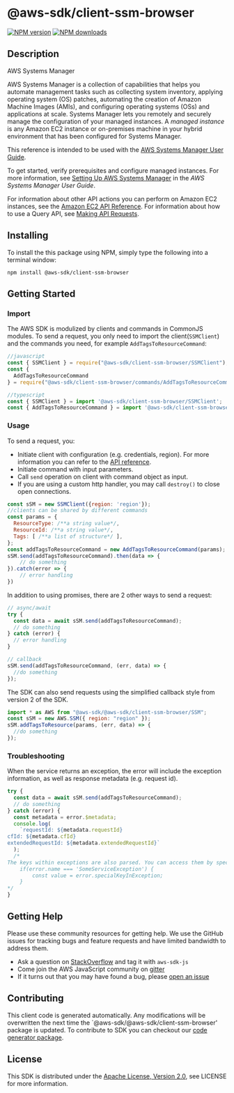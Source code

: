 # @aws-sdk/client-ssm-browser

[![NPM version](https://img.shields.io/npm/v/@aws-sdk/client-ssm-browser/preview.svg)](https://www.npmjs.com/package/@aws-sdk/client-ssm-browser)
[![NPM downloads](https://img.shields.io/npm/dm/@aws-sdk/client-ssm-browser.svg)](https://www.npmjs.com/package/@aws-sdk/client-ssm-browser)

## Description

<fullname>AWS Systems Manager</fullname> <p>AWS Systems Manager is a collection of capabilities that helps you automate management tasks such as collecting system inventory, applying operating system (OS) patches, automating the creation of Amazon Machine Images (AMIs), and configuring operating systems (OSs) and applications at scale. Systems Manager lets you remotely and securely manage the configuration of your managed instances. A <i>managed instance</i> is any Amazon EC2 instance or on-premises machine in your hybrid environment that has been configured for Systems Manager.</p> <p>This reference is intended to be used with the <a href="http://docs.aws.amazon.com/systems-manager/latest/userguide/">AWS Systems Manager User Guide</a>.</p> <p>To get started, verify prerequisites and configure managed instances. For more information, see <a href="http://docs.aws.amazon.com/systems-manager/latest/userguide/systems-manager-setting-up.html">Setting Up AWS Systems Manager</a> in the <i>AWS Systems Manager User Guide</i>.</p> <p>For information about other API actions you can perform on Amazon EC2 instances, see the <a href="http://docs.aws.amazon.com/AWSEC2/latest/APIReference/">Amazon EC2 API Reference</a>. For information about how to use a Query API, see <a href="http://docs.aws.amazon.com/AWSEC2/latest/APIReference/making-api-requests.html">Making API Requests</a>. </p>

## Installing

To install the this package using NPM, simply type the following into a terminal window:

```
npm install @aws-sdk/client-ssm-browser
```

## Getting Started

### Import

The AWS SDK is modulized by clients and commands in CommonJS modules. To send a request, you only need to import the client(`SSMClient`) and the commands you need, for example `AddTagsToResourceCommand`:

```javascript
//javascript
const { SSMClient } = require("@aws-sdk/client-ssm-browser/SSMClient");
const {
  AddTagsToResourceCommand
} = require("@aws-sdk/client-ssm-browser/commands/AddTagsToResourceCommand");
```

```javascript
//typescript
const { SSMClient } = import '@aws-sdk/client-ssm-browser/SSMClient';
const { AddTagsToResourceCommand } = import '@aws-sdk/client-ssm-browser/commands/AddTagsToResourceCommand';
```

### Usage

To send a request, you:

- Initiate client with configuration (e.g. credentials, region). For more information you can refer to the [API reference][].
- Initiate command with input parameters.
- Call `send` operation on client with command object as input.
- If you are using a custom http handler, you may call `destroy()` to close open connections.

```javascript
const sSM = new SSMClient({region: 'region'});
//clients can be shared by different commands
const params = {
  ResourceType: /**a string value*/,
  ResourceId: /**a string value*/,
  Tags: [ /**a list of structure*/ ],
};
const addTagsToResourceCommand = new AddTagsToResourceCommand(params);
sSM.send(addTagsToResourceCommand).then(data => {
    // do something
}).catch(error => {
    // error handling
})
```

In addition to using promises, there are 2 other ways to send a request:

```javascript
// async/await
try {
  const data = await sSM.send(addTagsToResourceCommand);
  // do something
} catch (error) {
  // error handling
}
```

```javascript
// callback
sSM.send(addTagsToResourceCommand, (err, data) => {
  //do something
});
```

The SDK can also send requests using the simplified callback style from version 2 of the SDK.

```javascript
import * as AWS from "@aws-sdk/@aws-sdk/client-ssm-browser/SSM";
const sSM = new AWS.SSM({ region: "region" });
sSM.addTagsToResource(params, (err, data) => {
  //do something
});
```

### Troubleshooting

When the service returns an exception, the error will include the exception information, as well as response metadata (e.g. request id).

```javascript
try {
  const data = await sSM.send(addTagsToResourceCommand);
  // do something
} catch (error) {
  const metadata = error.$metadata;
  console.log(
    `requestId: ${metadata.requestId}
cfId: ${metadata.cfId}
extendedRequestId: ${metadata.extendedRequestId}`
  );
  /*
The keys within exceptions are also parsed. You can access them by specifying exception names:
    if(error.name === 'SomeServiceException') {
        const value = error.specialKeyInException;
    }
*/
}
```

## Getting Help

Please use these community resources for getting help. We use the GitHub issues for tracking bugs and feature requests and have limited bandwidth to address them.

- Ask a question on [StackOverflow](https://stackoverflow.com/questions/tagged/aws-sdk-js) and tag it with `aws-sdk-js`
- Come join the AWS JavaScript community on [gitter](https://gitter.im/aws/aws-sdk-js-v3)
- If it turns out that you may have found a bug, please [open an issue](https://github.com/aws/aws-sdk-js-v3/issues)

## Contributing

This client code is generated automatically. Any modifications will be overwritten the next time the `@aws-sdk/@aws-sdk/client-ssm-browser' package is updated. To contribute to SDK you can checkout our [code generator package][].

## License

This SDK is distributed under the
[Apache License, Version 2.0](http://www.apache.org/licenses/LICENSE-2.0),
see LICENSE for more information.

[code generator package]: https://github.com/aws/aws-sdk-js-v3/tree/master/packages/service-types-generator
[api reference]: https://docs.aws.amazon.com/AWSJavaScriptSDK/latest/
